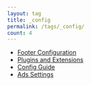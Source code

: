```yaml
---
layout: tag
title: _config
permalink: /tags/_config/
count: 4
---
```


- [Footer Configuration](https://chriskyfung.github.io/amp-affiliately-jekyll-theme/footer-configuration/)
- [Plugins and Extensions](https://chriskyfung.github.io/amp-affiliately-jekyll-theme/plugins/)
- [Config Guide](https://chriskyfung.github.io/amp-affiliately-jekyll-theme/config-guide/)
- [Ads Settings](https://chriskyfung.github.io/amp-affiliately-jekyll-theme/ads-settings/)
